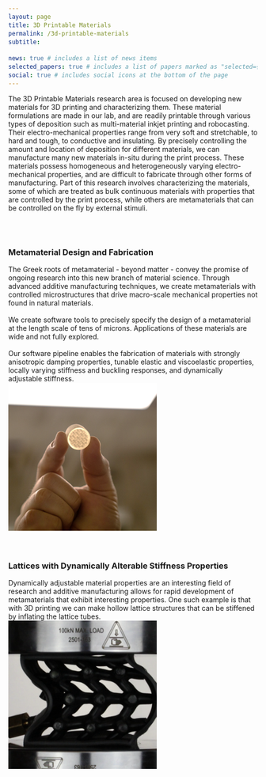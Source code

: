 ```yaml
---
layout: page
title: 3D Printable Materials
permalink: /3d-printable-materials
subtitle: 

news: true # includes a list of news items
selected_papers: true # includes a list of papers marked as "selected={true}"
social: true # includes social icons at the bottom of the page
---
```


The 3D Printable Materials research area is focused on developing new materials for 3D printing and characterizing them. These material formulations are made in our lab, and are readily printable through various types of deposition such as multi-material inkjet printing and robocasting. Their electro-mechanical properties range from very soft and stretchable, to hard and tough, to conductive and insulating. By precisely controlling the amount and location of deposition for different materials, we can manufacture many new materials in-situ during the print process. These materials possess homogeneous and heterogeneously varying electro-mechanical properties, and are difficult to fabricate through other forms of manufacturing. Part of this research involves characterizing the materials, some of which are treated as bulk continuous materials with properties that are controlled by the print process, while others are metamaterials that can be controlled on the fly by external stimuli.

<br/><br/>

<div class="row">
    <div class="col-md-8">
<h3> Metamaterial Design and Fabrication

</h3>
        The Greek roots of metamaterial - beyond matter - convey the promise of ongoing research into this new branch of material science. Through advanced additive manufacturing techniques, we create metamaterials with controlled microstructures that drive macro-scale mechanical properties not found in natural materials.
        <br/><br/>
        We create software tools to precisely specify the design of a metamaterial at the length scale of tens of microns. Applications of these materials are wide and not fully explored. 
        <br/><br/>
        Our software pipeline enables the fabrication of materials with strongly anisotropic damping properties, tunable elastic and viscoelastic properties, locally varying stiffness and buckling responses, and dynamically adjustable stiffness. 
    </div>
    <div class="col-md-4">
        <img src="/assets/img/3d-printable-materials/3d1.png" alt="Image Description" style="width: 300px; height: 300px; object-fit: cover;">
    </div>
</div>
<br/><br/>

<div class="row">
    <div class="col-md-8">
<h3> Lattices with Dynamically Alterable Stiffness Properties

</h3>
        Dynamically adjustable material properties are an interesting field of research and additive manufacturing allows for rapid development of metamaterials that exhibit interesting properties. One such example is that with 3D printing we can make hollow lattice structures that can be stiffened by inflating the lattice tubes.
    </div>
    <div class="col-md-4">
        <img src="/assets/img/3d-printable-materials/3d2.png" alt="Image Description" style="width: 300px; height: 300px; object-fit: cover;">
    </div>
</div>
<br/><br/>